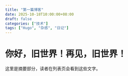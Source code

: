 ```yaml
---
title: "第一篇博客"
date: 2025-10-18T10:00:00+08:00
draft: false
categories: ["技术"]
tags: ["Hugo", "杂感", "日记"]
---
```


# 你好，旧世界！再见，旧世界！
这里是摘要部分，读者在列表页会看到这些文字。
<!--more-->

